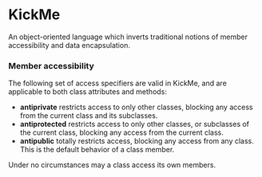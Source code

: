 # KickMe

An object-oriented language which inverts traditional notions of member accessibility and data encapsulation.

### Member accessibility

The following set of access specifiers are valid in KickMe, and are applicable to both class attributes and methods:

* __antiprivate__ restricts access to only other classes, blocking any access from the current class and its subclasses.
* __antiprotected__ restricts access to only other classes, or subclasses of the current class, blocking any access from the current class.
* __antipublic__ totally restricts access, blocking any access from any class. This is the default behavior of a class member.

Under no circumstances may a class access its own members.
